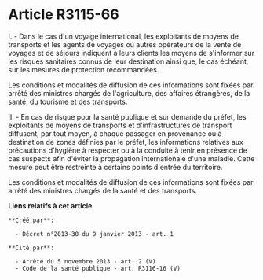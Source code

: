 # Article R3115-66

I. - Dans le cas d'un voyage international, les exploitants de moyens de transports et les agents de voyages ou autres
opérateurs de la vente de voyages et de séjours indiquent à leurs clients les moyens de s'informer sur les risques sanitaires
connus de leur destination ainsi que, le cas échéant, sur les mesures de protection recommandées. 

Les conditions et modalités de diffusion de ces informations sont fixées par arrêté des ministres chargés de l'agriculture,
des affaires étrangères, de la santé, du tourisme et des transports. 

II. - En cas de risque pour la santé publique et sur demande du préfet, les exploitants de moyens de transports et
d'infrastructures de transport diffusent, par tout moyen, à chaque passager en provenance ou à destination de zones définies
par le préfet, les informations relatives aux précautions d'hygiène à respecter ou à la conduite à tenir en présence de cas
suspects afin d'éviter la propagation internationale d'une maladie. Cette mesure peut être restreinte à certains points
d'entrée du territoire. 

Les conditions et modalités de diffusion de ces informations sont fixées par arrêté des ministres chargés de la santé et des
transports.

**Liens relatifs à cet article**

	**Créé par**:

	  - Décret n°2013-30 du 9 janvier 2013 - art. 1

	**Cité par**:

	  - Arrêté du 5 novembre 2013 - art. 2 (V)
	  - Code de la santé publique - art. R3116-16 (V)
